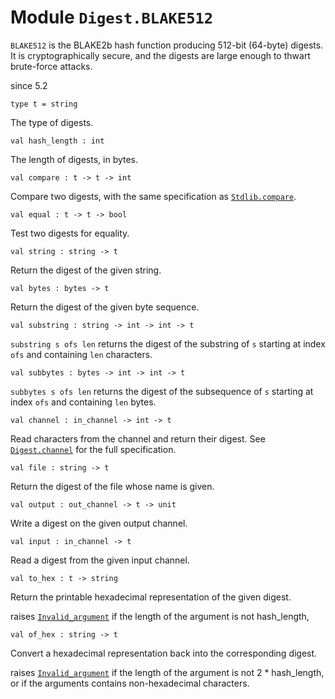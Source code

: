 
# Module `Digest.BLAKE512`

`BLAKE512` is the BLAKE2b hash function producing 512-bit (64-byte) digests. It is cryptographically secure, and the digests are large enough to thwart brute-force attacks.

since 5.2
```
type t = string
```
The type of digests.

```
val hash_length : int
```
The length of digests, in bytes.

```
val compare : t -> t -> int
```
Compare two digests, with the same specification as [`Stdlib.compare`](./Stdlib.md#val-compare).

```
val equal : t -> t -> bool
```
Test two digests for equality.

```
val string : string -> t
```
Return the digest of the given string.

```
val bytes : bytes -> t
```
Return the digest of the given byte sequence.

```
val substring : string -> int -> int -> t
```
`substring s ofs len` returns the digest of the substring of `s` starting at index `ofs` and containing `len` characters.

```
val subbytes : bytes -> int -> int -> t
```
`subbytes s ofs len` returns the digest of the subsequence of `s` starting at index `ofs` and containing `len` bytes.

```
val channel : in_channel -> int -> t
```
Read characters from the channel and return their digest. See [`Digest.channel`](./Stdlib-Digest.md#val-channel) for the full specification.

```
val file : string -> t
```
Return the digest of the file whose name is given.

```
val output : out_channel -> t -> unit
```
Write a digest on the given output channel.

```
val input : in_channel -> t
```
Read a digest from the given input channel.

```
val to_hex : t -> string
```
Return the printable hexadecimal representation of the given digest.

raises [`Invalid_argument`](./Stdlib.md#exception-Invalid_argument) if the length of the argument is not hash\_length,
```
val of_hex : string -> t
```
Convert a hexadecimal representation back into the corresponding digest.

raises [`Invalid_argument`](./Stdlib.md#exception-Invalid_argument) if the length of the argument is not 2 \* hash\_length, or if the arguments contains non-hexadecimal characters.